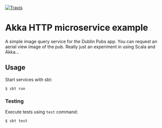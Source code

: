 [![Travis](https://travis-ci.org/irishshagua/dublin-pubs-img-svc.svg?branch=master)](https://travis-ci.org/irishshagua/dublin-pubs-img-svc)

# Akka HTTP microservice example

A simple image query service for the Dublin Pubs app. You can request an aerial view image of the pub. Really just an experiment in using Scala and Akka...

## Usage

Start services with sbt:

```
$ sbt run
```

### Testing

Execute tests using `test` command:

```
$ sbt test
```
